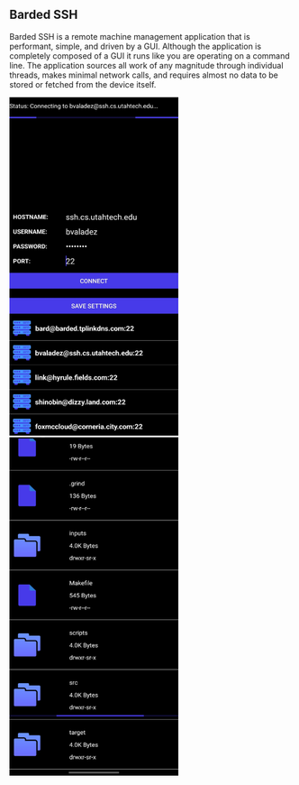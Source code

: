 ## Barded SSH
Barded SSH is a remote machine management application that is performant, simple,
and driven by a GUI. Although the application is completely composed of a GUI it runs like you
are operating on a command line. The application sources all work of any magnitude through
individual threads, makes minimal network calls, and requires almost no data to be stored or
fetched from the device itself.


<img src="https://github.com/Bvaladez/BardedSSH/blob/main/images/HomePageLoadApp.jpg"  width="300" height="600">
<img src="https://github.com/Bvaladez/BardedSSH/blob/main/images/BeforeCDCommand.jpg"  width="300" height="600">
